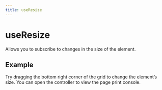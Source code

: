 ```yaml
---
title: useResize
---
```


# useResize

Allows you to subscribe to changes in the size of the element.

## Example

Try dragging the bottom right corner of the grid to change the element’s size. You can open the controller to view the page print console.

<code src="./demo/index.tsx"></code>
